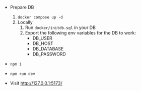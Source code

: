 - Prepare DB
  1. `docker compose up -d`
  2. Locally
      1. Run `docker/initdb.sql` in your DB
      2. Export the following env variables for the DB to work:
          - DB_USER
          - DB_HOST
          - DB_DATABASE
          - DB_PASSWORD

- `npm i`
- `npm run dev`
- Visit http://127.0.0.1:5173/
